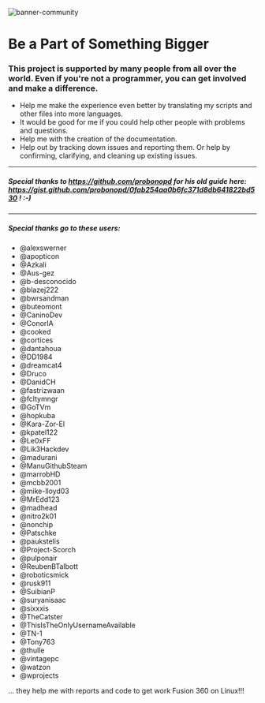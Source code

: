 ![banner-community](https://user-images.githubusercontent.com/79079633/129786544-ac0e9ea1-b6e5-4ff7-9c69-4671ae71ba6d.png)

# Be a Part of Something Bigger

### This project is supported by many people from all over the world. Even if you're not a programmer, you can get involved and make a difference.

- Help me make the experience even better by translating my scripts and other files into more languages.
- It would be good for me if you could help other people with problems and questions.
- Help me with the creation of the documentation.
- Help out by tracking down issues and reporting them. Or help by confirming, clarifying, and cleaning up existing issues.

---

##### Special thanks to https://github.com/probonopd for his old guide here: https://gist.github.com/probonopd/0fab254aa0b6fc371d8db641822bd530 ! :-)

---

##### Special thanks go to these users:

- @alexswerner
- @apopticon
- @Azkali
- @Aus-gez
- @b-desconocido
- @blazej222
- @bwrsandman
- @buteomont
- @CaninoDev
- @ConorIA
- @cooked
- @cortices
- @dantahoua
- @DD1984
- @dreamcat4
- @Druco
- @DanidCH
- @fastrizwaan
- @fcltymngr
- @GoTVm
- @hopkuba
- @Kara-Zor-El
- @kpatel122
- @Le0xFF
- @Lik3Hackdev
- @madurani
- @ManuGithubSteam
- @marrobHD
- @mcbb2001
- @mike-lloyd03
- @MrEdd123
- @madhead
- @nitro2k01
- @nonchip
- @Patschke
- @paukstelis
- @Project-Scorch
- @pulponair
- @ReubenBTalbott
- @roboticsmick
- @rusk911
- @SuibianP
- @suryanisaac
- @sixxxis
- @TheCatster
- @ThisIsTheOnlyUsernameAvailable
- @TN-1
- @Tony763
- @thulle
- @vintagepc
- @watzon
- @wprojects

... they help me with reports and code to get work Fusion 360 on Linux!!!
